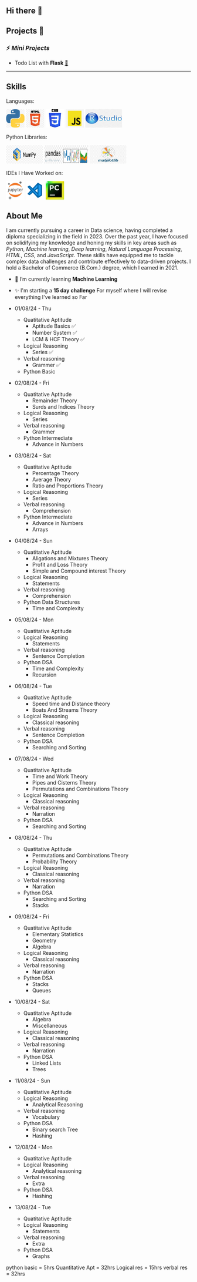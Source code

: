 ## Hi there 👋

## Projects 📂
### ⚡ *Mini Projects*

-  Todo List with **Flask** [🔰](https://github.com/Har8899/Todo-app-with-Flask)
  -------------------------------------------------------
  ## Skills


Languages:

<img src="Languages/python.png" width="50" height="50"/>  <img src="Languages/Html.png" width="50" height="50"/>   <img src="Languages/CSS.jpg" width="50" height="50"/>   <img src="Languages/javascript.png" width="50" height="50"/>   <img src="Languages/R.jpeg" width="100" height="50"/>

Python Libraries:

<img src="library/numpy.png" width="100" height="50"/>  <img src="library/pandas.png" width="120" height="50"/> <img src="library/matplotlib.jpeg" width="100" height="50"/>
  
IDEs I Have Worked on: 

<img src="IDE/jupyternotebook.jpeg" width="50" height="50"/>  <img src="IDE/vsscode.png" width="50" height="50"/>  <img src="IDE/pycharm.jpeg" width="50" height="50"/> 

## About Me
I am currently pursuing a career in Data science, having completed a diploma specializing in the field in 2023. Over the past year, I have focused on solidifying my knowledge and honing my skills in key areas such as *Python*, *Machine learning*, *Deep learning*, *Natural Language Processing*, *HTML*, *CSS*, and *JavaScript*. These skills have equipped me to tackle complex data challenges and contribute effectively to data-driven projects. I hold a Bachelor of Commerce (B.Com.) degree, which I earned in 2021.

  

- 🌱 I’m currently learning **Machine Learning**
- ✨ I'm starting a **15 day challenge** For myself where I will revise everything I've learned so Far

- 01/08/24 - Thu
    - Quatitative Aptitude
        - Aptitude Basics ✅
        - Number System ✅
        - LCM & HCF Theory ✅
    - Logical Reasoning
        - Series ✅
    - Verbal reasoning
        - Grammer ✅
    - Python Basic
- 02/08/24 - Fri
    - Quatitative Aptitude
        - Remainder Theory
        - Surds and Indices Theory
    - Logical Reasoning
        - Series
    - Verbal reasoning
        - Grammer
    - Python Intermediate
        - Advance in Numbers
- 03/08/24 - Sat
    - Quatitative Aptitude
        - Percentage Theory
        - Average Theory
        - Ratio and Proportions Theory
    - Logical Reasoning
        - Series
    - Verbal reasoning
        - Comprehension
    - Python Intermediate
        - Advance in Numbers
        - Arrays
- 04/08/24 - Sun
    - Quatitative Aptitude
        - Aligations and Mixtures Theory
        - Profit and Loss Theory
        - Simple and Compound interest Theory
    - Logical Reasoning
        - Statements
    - Verbal reasoning
        - Comprehension
    - Python Data Structures
        - Time and Complexity
- 05/08/24 - Mon
    - Quatitative Aptitude
    - Logical Reasoning
        - Statements
    - Verbal reasoning
        - Sentence Completion
    - Python DSA
        - Time and Complexity
        - Recursion
- 06/08/24 - Tue
    - Quatitative Aptitude
        - Speed time and Distance theory
        - Boats And Streams Theory
    - Logical Reasoning
        - Classical reasoning
    - Verbal reasoning
        - Sentence Completion
    - Python DSA
        - Searching and Sorting
- 07/08/24 - Wed
    - Quatitative Aptitude
        - Time and Work Theory
        - Pipes and Cisterns Theory
        - Permutations and Combinations Theory
    - Logical Reasoning
        - Classical reasoning
    - Verbal reasoning
        - Narration
    - Python DSA
        - Searching and Sorting
- 08/08/24 - Thu
    - Quatitative Aptitude
        - Permutations and Combinations Theory
        - Probability Theory
    - Logical Reasoning
        - Classical reasoning
    - Verbal reasoning
        - Narration
    - Python DSA
        - Searching and Sorting
        - Stacks
- 09/08/24 - Fri
    - Quatitative Aptitude
      - Elementary Statistics
      - Geometry
      - Algebra
    - Logical Reasoning
        - Classical reasoning
    - Verbal reasoning
        - Narration
    - Python DSA
        - Stacks
        - Queues
- 10/08/24 - Sat
    - Quatitative Aptitude
        - Algebra
        - Miscellaneous
    - Logical Reasoning
        - Classical reasoning
    - Verbal reasoning
        - Narration
    - Python DSA
        - Linked Lists
        - Trees
- 11/08/24 - Sun
    - Quatitative Aptitude
    - Logical Reasoning
        - Analytical Reasoning
    - Verbal reasoning
        - Vocabulary
    - Python DSA
        - Binary search Tree
        - Hashing
- 12/08/24 - Mon
    - Quatitative Aptitude
    - Logical Reasoning
        - Analytical reasoning
    - Verbal reasoning
        - Extra
    - Python DSA
        - Hashing
- 13/08/24 - Tue
    - Quatitative Aptitude
    - Logical Reasoning
        - Statements
    - Verbal reasoning
        - Extra
    - Python DSA
        - Graphs
     
      
python basic = 5hrs
Quantitative Apt = 32hrs
Logical res = 15hrs
verbal res = 32hrs
